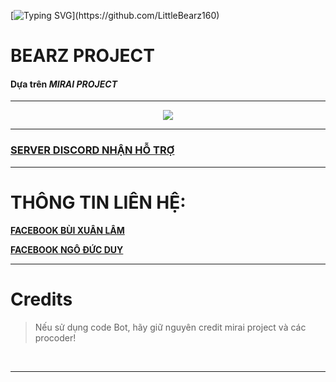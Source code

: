 [![Typing SVG](https://readme-typing-svg.herokuapp.com?color=%2336BCF7&size=25&vCenter=true&height=40&lines=Hi%2C+I'm+Bearz+!;Welcome+to+my+Github+!)](https://github.com/LittleBearz160)

# **BEARZ PROJECT**

#### Dựa trên *MIRAI PROJECT*


***

<div align="center" style"border-radius:15px">
  <img src="https://media.discordapp.net/attachments/919968565606637688/935178148524478494/PicsArt_01-22-11.15.16.jpg?width=1025&height=379" style"width: 100%;border-radius:15px">
</div>

***

### [**SERVER DISCORD NHẬN HỖ TRỢ**](https://discord.gg/little-bearz)

***

# THÔNG TIN LIÊN HỆ:

[**FACEBOOK BÙI XUÂN LÂM**](https://www.facebook.com/lil.bearz.zz/)



[**FACEBOOK NGÔ ĐỨC DUY**](https://www.facebook.com/duynguu.0907/)
***
# Credits

> Nếu sử dụng code Bot, hãy giữ nguyên credit mirai project và các procoder!
<br>

***

